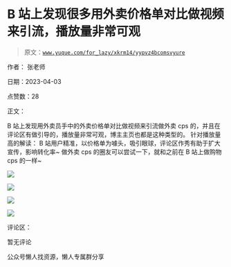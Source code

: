 # B 站上发现很多用外卖价格单对比做视频来引流，播放量非常可观

> 原文：[`www.yuque.com/for_lazy/xkrm14/yypvz4bcomsvyure`](https://www.yuque.com/for_lazy/xkrm14/yypvz4bcomsvyure)



作者： 张老师



日期：2023-04-03



点赞数：28



正文：



B 站上发现用外卖员手中的外卖价格单对比做视频来引流做外卖 cps 的，并且在评论区有做引导的，播放量非常可观，博主主页也都是这种类型的。 针对播放量高的解读： B 站用户精准，以价格单为噱头，吸引眼球，评论区作秀有助于扩大宣传，影响转化率~ 做外卖 cps 的圈友可以尝试一下，就和之前在 B 站上做购物 cps 的一样~



![](img/2563a9c135aaf43bae58f30da505949f.png)



![](img/03764f13667ff96901792c685e18d2f6.png)



![](img/c653721594dea26d77ae2ab969dc5e89.png)



![](img/c99d0d60a1b2f374fda5bb1f01b76f65.png)



评论区：



暂无评论



公众号懒人找资源，懒人专属群分享

